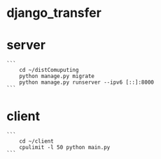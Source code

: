 # django_transfer

# server
    ```
        cd ~/distComuputing
        python manage.py migrate
        python manage.py runserver --ipv6 [::]:8000
    ```
# client
    ```
        cd ~/client
        cpulimit -l 50 python main.py
    ```
